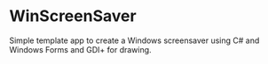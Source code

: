 # WinScreenSaver
Simple template app to create a Windows screensaver using C# and Windows Forms and GDI+ for drawing.
